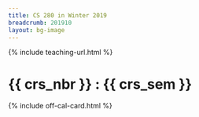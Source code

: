 ```yaml
---
title: CS 280 in Winter 2019
breadcrumb: 201910
layout: bg-image
---
```

{% include teaching-url.html %}

# {{ crs_nbr }} : {{ crs_sem }}

{% include off-cal-card.html %}
